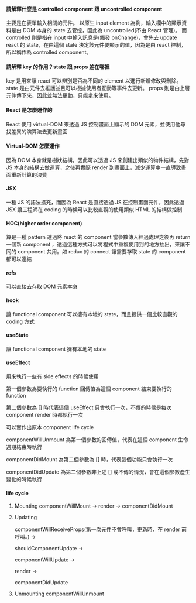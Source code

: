 #### 請解釋什麼是 controlled component 跟 uncontrolled component
主要是在表單輸入相關的元件。
以原生 input element 為例，輸入欄中的顯示資料是由 DOM 本身的 state 去管控，因此為 uncontrolled(不由 React 管理)。
而 controlled 則是指在 input 中輸入訊息是(觸發 onChange)，會先去 update react 的 state，在由這個 state 決定該元件要顯示的值，因為是由 react 控制，所以稱作為 controlled component。

#### 請解釋 key 的作用？state 跟 props 差在哪裡
key 是用來讓 react 可以辨別是否為不同的 element 以進行新增修改與刪除。
state 是由元件去維護並且可以根據使用者互動等事件去更新。
props 則是由上層元件傳下來，因此並無法更動，只能拿來使用。

#### React 是怎麼運作的

React 使用 virtual-DOM 來透過 JS 控制畫面上顯示的 DOM 元素，並使用他尋找差異的演算法去更新畫面

#### Virtual-DOM 怎麼運作

因為 DOM 本身就是樹狀結構，因此可以透過 JS 來創建出類似的物件結構，先對 JS 本身的結構去做運算，之後再實際 render 到畫面上，減少運算中一直導致畫面重新計算的浪費

#### JSX

一種 JS 的語法擴充，而因為 React 是直接透過 JS 在控制畫面元件，因此透過 JSX 讓工程師在 coding 的時候可以比較直觀的使用類似 HTML 的結構做控制

#### HOC(higher order component)

算是一種 pattern 透過將 react 的 component 當參數傳入經過處理之後再 return 一個新 component ，透過這種方式可以將程式中重複使用到的地方抽出，來讓不同的 component 共用。如 redux 的 connect 讓需要存取 state 的 component 都可以連結

#### refs

可以直接去存取 DOM 元素本身

#### hook

讓 functional component 可以擁有本地的 state，而且提供一個比較直觀的 coding 方式

#### useState

讓 functional component 擁有本地的 state

#### useEffect

用來執行一些有 side effects 的時候使用

第一個參數為要執行的 function 回傳值為這個 component 結束要執行的 function

第二個參數為 [] 時代表這個 useEffect 只會執行一次，不傳的時候是每次 component render 時都執行一次

可以實作出原本 component life cycle

componentWillUnmount 為第一個參數的回傳值，代表在這個 component 生命週期結束時執行

componentDidMount 為第二個參數為 [] 時，代表這個功能只會執行一次

componentDidUpdate 為第二個參數非上述 [] 或不傳的情況，會在這個參數產生變化的時候執行

#### life cycle

1. Mounting componentWillMount -> render -> componentDidMount
2. Updating 

    componentWillReceiveProps(第一次元件不會呼叫，更新時，在 render 前呼叫。) -> 
    
    shouldComponentUpdate ->
    
    componentWillUpdate -> 
    
    render -> 
    
    componentDidUpdate
3. Unmounting componentWillUnmount